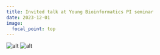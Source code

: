 ```yaml
---
title: Invited talk at Young Bioinformatics PI seminar
date: 2023-12-01
image:
  focal_point: top
---
```

![alt](01.jpg)
![alt](02.jpg)